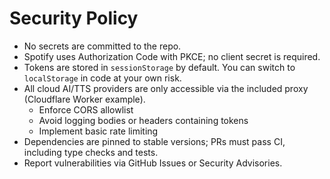 # Security Policy

- No secrets are committed to the repo.
- Spotify uses Authorization Code with PKCE; no client secret is required.
- Tokens are stored in `sessionStorage` by default. You can switch to `localStorage` in code at your own risk.
- All cloud AI/TTS providers are only accessible via the included proxy (Cloudflare Worker example).
  - Enforce CORS allowlist
  - Avoid logging bodies or headers containing tokens
  - Implement basic rate limiting
- Dependencies are pinned to stable versions; PRs must pass CI, including type checks and tests.
- Report vulnerabilities via GitHub Issues or Security Advisories.
